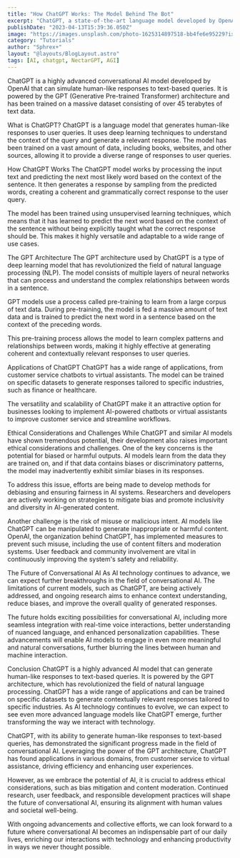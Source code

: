 ```yaml
---
title: "How ChatGPT Works: The Model Behind The Bot"
excerpt: "ChatGPT, a state-of-the-art language model developed by OpenAI, has become increasingly popular for its ability to generate human-like responses to a wide range of prompts. But how does it actually work? In this blog post, we'll take a deep dive into the model behind the bot, exploring its architecture, training data, and key features."
publishDate: "2023-04-13T15:39:36.050Z"
image: "https://images.unsplash.com/photo-1625314897518-bb4fe6e95229?ixlib=rb-4.0.3&ixid=MnwxMjA3fDB8MHxwaG90by1wYWdlfHx8fGVufDB8fHx8&auto=format&fit=crop&w=465&q=80"
category: "Tutorials"
author: "Sphrex+"
layout: "@layouts/BlogLayout.astro"
tags: [AI, chatgpt, NectarGPT, AGI]
---
```


ChatGPT is a highly advanced conversational AI model developed by OpenAI that can simulate human-like responses to text-based queries. It is powered by the GPT (Generative Pre-trained Transformer) architecture and has been trained on a massive dataset consisting of over 45 terabytes of text data.

What is ChatGPT?
ChatGPT is a language model that generates human-like responses to user queries. It uses deep learning techniques to understand the context of the query and generate a relevant response. The model has been trained on a vast amount of data, including books, websites, and other sources, allowing it to provide a diverse range of responses to user queries.

How ChatGPT Works
The ChatGPT model works by processing the input text and predicting the next most likely word based on the context of the sentence. It then generates a response by sampling from the predicted words, creating a coherent and grammatically correct response to the user query.

The model has been trained using unsupervised learning techniques, which means that it has learned to predict the next word based on the context of the sentence without being explicitly taught what the correct response should be. This makes it highly versatile and adaptable to a wide range of use cases.

The GPT Architecture
The GPT architecture used by ChatGPT is a type of deep learning model that has revolutionized the field of natural language processing (NLP). The model consists of multiple layers of neural networks that can process and understand the complex relationships between words in a sentence.

GPT models use a process called pre-training to learn from a large corpus of text data. During pre-training, the model is fed a massive amount of text data and is trained to predict the next word in a sentence based on the context of the preceding words.

This pre-training process allows the model to learn complex patterns and relationships between words, making it highly effective at generating coherent and contextually relevant responses to user queries.

Applications of ChatGPT
ChatGPT has a wide range of applications, from customer service chatbots to virtual assistants. The model can be trained on specific datasets to generate responses tailored to specific industries, such as finance or healthcare.

The versatility and scalability of ChatGPT make it an attractive option for businesses looking to implement AI-powered chatbots or virtual assistants to improve customer service and streamline workflows.

Ethical Considerations and Challenges
While ChatGPT and similar AI models have shown tremendous potential, their development also raises important ethical considerations and challenges. One of the key concerns is the potential for biased or harmful outputs. AI models learn from the data they are trained on, and if that data contains biases or discriminatory patterns, the model may inadvertently exhibit similar biases in its responses.

To address this issue, efforts are being made to develop methods for debiasing and ensuring fairness in AI systems. Researchers and developers are actively working on strategies to mitigate bias and promote inclusivity and diversity in AI-generated content.

Another challenge is the risk of misuse or malicious intent. AI models like ChatGPT can be manipulated to generate inappropriate or harmful content. OpenAI, the organization behind ChatGPT, has implemented measures to prevent such misuse, including the use of content filters and moderation systems. User feedback and community involvement are vital in continuously improving the system's safety and reliability.

The Future of Conversational AI
As AI technology continues to advance, we can expect further breakthroughs in the field of conversational AI. The limitations of current models, such as ChatGPT, are being actively addressed, and ongoing research aims to enhance context understanding, reduce biases, and improve the overall quality of generated responses.

The future holds exciting possibilities for conversational AI, including more seamless integration with real-time voice interactions, better understanding of nuanced language, and enhanced personalization capabilities. These advancements will enable AI models to engage in even more meaningful and natural conversations, further blurring the lines between human and machine interaction.

Conclusion
ChatGPT is a highly advanced AI model that can generate human-like responses to text-based queries. It is powered by the GPT architecture, which has revolutionized the field of natural language processing. ChatGPT has a wide range of applications and can be trained on specific datasets to generate contextually relevant responses tailored to specific industries. As AI technology continues to evolve, we can expect to see even more advanced language models like ChatGPT emerge, further transforming the way we interact with technology.

ChatGPT, with its ability to generate human-like responses to text-based queries, has demonstrated the significant progress made in the field of conversational AI. Leveraging the power of the GPT architecture, ChatGPT has found applications in various domains, from customer service to virtual assistance, driving efficiency and enhancing user experiences.

However, as we embrace the potential of AI, it is crucial to address ethical considerations, such as bias mitigation and content moderation. Continued research, user feedback, and responsible development practices will shape the future of conversational AI, ensuring its alignment with human values and societal well-being.

With ongoing advancements and collective efforts, we can look forward to a future where conversational AI becomes an indispensable part of our daily lives, enriching our interactions with technology and enhancing productivity in ways we never thought possible.